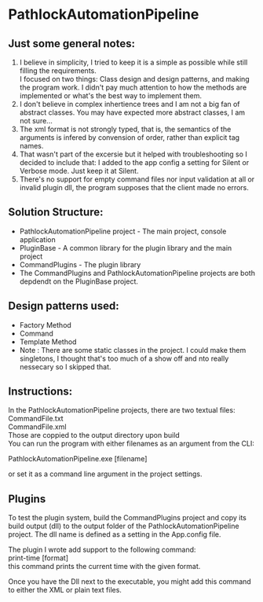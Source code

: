 # PathlockAutomationPipeline

## Just some general notes:
1. I believe in simplicity, I tried to keep it is a simple as possible while still filling the requirements.<br />
I focused on two things: Class design and design patterns, and making the program work. I didn't pay much attention to how the methods are implemented or what's the best way to implement them.
2. I don't believe in complex inhertience trees and I am not a big fan of abstract classes. You may have expected more abstract classes, I am not sure...
3. The xml format is not strongly typed, that is, the semantics of the arguments is infered by convension of order, rather than explicit tag names.
4. That wasn't part of the excersie but it helped with troubleshooting so I decided to include that: I added to the app config a setting for Silent or Verbose mode. Just keep it at Silent.
5. There's no support for empty command files nor input validation at all or invalid plugin dll, the program supposes that the client made no errors.


## Solution Structure:
- PathlockAutomationPipeline project - The main project, console application<br />
- PluginBase - A common library for the plugin library and the main project<br />
- CommandPlugins - The plugin library<br />
- The CommandPlugins and PathlockAutomationPipeline projects are both depdendt on the PluginBase project.<br />


## Design patterns used:
- Factory Method
- Command
- Template Method
- Note : There are some static classes in the project. I could make them singletons, I thought that's too much of a show off and nto really nessecary so I skipped that.


## Instructions:

In the PathlockAutomationPipeline projects, there are two textual files:<br />
CommandFile.txt<br />
CommandFile.xml<br />
Those are coppied to the output directory upon build<br />
You can run the program with either filenames as an argument from the CLI:<br />

PathlockAutomationPipeline.exe [filename]<br />
  
or set it as a command line argument in the project settings.<br />


## Plugins
To test the plugin system, build the CommandPlugins project and copy its build output (dll) to the output folder of the PathlockAutomationPipeline project.
The dll name is defined as a setting in the App.config file.

The plugin I wrote add support to the following command:<br />
print-time [format]<br />
this command prints the current time with the given format.<br />
  
Once you have the Dll next to the executable, you might add this command to either the XML or plain text files.

